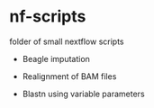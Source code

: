 # nf-scripts
folder of small nextflow scripts

- Beagle imputation

- Realignment of BAM files

- Blastn using variable parameters

